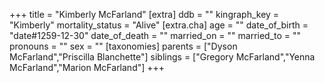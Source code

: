 +++
title = "Kimberly McFarland"
[extra]
ddb = ""
kingraph_key = "Kimberly"
mortality_status = "Alive"
[extra.cha]
age = ""
date_of_birth = "date#1259-12-30"
date_of_death = ""
married_on = ""
married_to = ""
pronouns = ""
sex = ""
[taxonomies]
parents = ["Dyson McFarland","Priscilla Blanchette"]
siblings = ["Gregory McFarland","Yenna McFarland","Marion McFarland"]
+++

